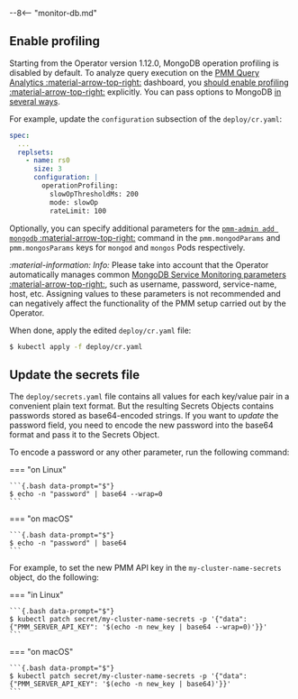 --8<-- "monitor-db.md"


## Enable profiling

Starting from the Operator version 1.12.0, MongoDB operation profiling is
disabled by default. To analyze query execution on the [PMM Query Analytics :material-arrow-top-right:](https://docs.percona.com/percona-monitoring-and-management/get-started/query-analytics.html) dashboard, you
[should enable profiling :material-arrow-top-right:](https://docs.percona.com/percona-monitoring-and-management/setting-up/client/mongodb.html#set-profiling-in-the-configuration-file) explicitly. You can pass options to MongoDB [in several ways](options.md#operator-configmaps).

For example, update the `configuration` subsection of the `deploy/cr.yaml`:

   ```yaml
   spec:
     ...
     replsets:
       - name: rs0
         size: 3
         configuration: |
           operationProfiling:
             slowOpThresholdMs: 200
             mode: slowOp
             rateLimit: 100
   ```

Optionally, you can specify additional parameters for the [`pmm-admin add mongodb` :material-arrow-top-right:](https://www.percona.com/doc/percona-monitoring-and-management/2.x/setting-up/client/mongodb.html#adding-mongodb-service-monitoring) command in the  `pmm.mongodParams` and `pmm.mongosParams` keys for `mongod` and `mongos` Pods respectively.

<i info>:material-information: Info: </i> Please take into account that the Operator automatically manages common [MongoDB Service Monitoring parameters :material-arrow-top-right:](https://www.percona.com/doc/percona-monitoring-and-management/2.x/setting-up/client/mongodb.html#adding-mongodb-service-monitoring), such as username, password, service-name, host, etc. Assigning values to these parameters is not recommended and can negatively affect the functionality of the PMM setup carried out by the Operator.

When done, apply the edited `deploy/cr.yaml` file:

```{.bash data-prompt="$"}
$ kubectl apply -f deploy/cr.yaml
```

## Update the secrets file

The `deploy/secrets.yaml` file contains all values for each key/value pair in a convenient plain text format. But the resulting Secrets Objects contains passwords stored as base64-encoded strings. If you want to *update* the password field, you need to encode the new password into the base64 format and pass it to the Secrets Object.

To encode a password or any other parameter, run the following command:

=== "on Linux" 

    ```{.bash data-prompt="$"} 
    $ echo -n "password" | base64 --wrap=0
    ``` 

=== "on macOS" 

    ```{.bash data-prompt="$"} 
    $ echo -n "password" | base64
    ```

For example, to set the new PMM API key in the `my-cluster-name-secrets` object, do the following:

=== "in Linux"

    ```{.bash data-prompt="$"}
    $ kubectl patch secret/my-cluster-name-secrets -p '{"data":{"PMM_SERVER_API_KEY": '$(echo -n new_key | base64 --wrap=0)'}}'
    ```

=== "on macOS"

    ```{.bash data-prompt="$"}
    $ kubectl patch secret/my-cluster-name-secrets -p '{"data":{"PMM_SERVER_API_KEY": '$(echo -n new_key | base64)'}}'
    ```
